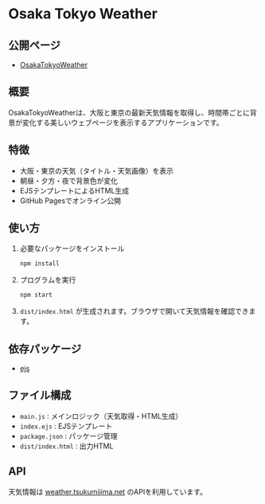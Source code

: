 
# Osaka Tokyo Weather

## 公開ページ

- [OsakaTokyoWeather](https://e1q23079.github.io/OsakaTokyoWeather/)

## 概要

OsakaTokyoWeatherは、大阪と東京の最新天気情報を取得し、時間帯ごとに背景が変化する美しいウェブページを表示するアプリケーションです。

## 特徴

- 大阪・東京の天気（タイトル・天気画像）を表示
- 朝昼・夕方・夜で背景色が変化
- EJSテンプレートによるHTML生成
- GitHub Pagesでオンライン公開

## 使い方

1. 必要なパッケージをインストール

    ```bash
    npm install
    ```

2. プログラムを実行

    ```bash
    npm start
    ```

3. `dist/index.html` が生成されます。ブラウザで開いて天気情報を確認できます。

## 依存パッケージ

- [ejs](https://www.npmjs.com/package/ejs)

## ファイル構成

- `main.js` : メインロジック（天気取得・HTML生成）
- `index.ejs` : EJSテンプレート
- `package.json` : パッケージ管理
- `dist/index.html` : 出力HTML

## API

天気情報は [weather.tsukumijima.net](https://weather.tsukumijima.net/) のAPIを利用しています。
